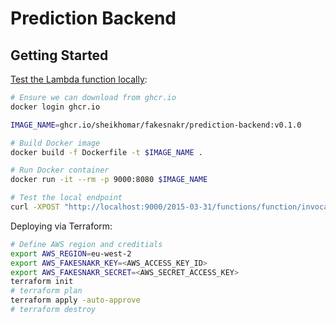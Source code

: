 # Prediction Backend

## Getting Started

[Test the Lambda function locally](https://docs.aws.amazon.com/lambda/latest/dg/images-test.html):

```bash
# Ensure we can download from ghcr.io
docker login ghcr.io

IMAGE_NAME=ghcr.io/sheikhomar/fakesnakr/prediction-backend:v0.1.0

# Build Docker image
docker build -f Dockerfile -t $IMAGE_NAME .

# Run Docker container
docker run -it --rm -p 9000:8080 $IMAGE_NAME

# Test the local endpoint
curl -XPOST "http://localhost:9000/2015-03-31/functions/function/invocations" -d '{}'
```

Deploying via Terraform:

```bash
# Define AWS region and creditials
export AWS_REGION=eu-west-2
export AWS_FAKESNAKR_KEY=<AWS_ACCESS_KEY_ID>
export AWS_FAKESNAKR_SECRET=<AWS_SECRET_ACCESS_KEY>
terraform init
# terraform plan
terraform apply -auto-approve
# terraform destroy
```
